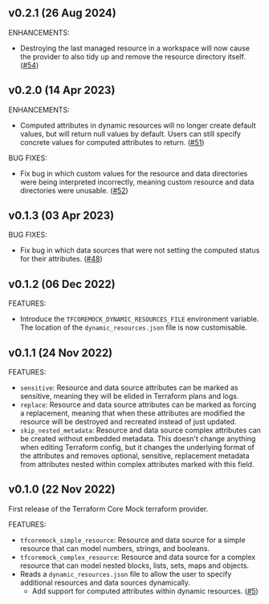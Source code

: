 ## v0.2.1 (26 Aug 2024)

ENHANCEMENTS:

* Destroying the last managed resource in a workspace will now cause the provider to also tidy up and remove the resource directory itself. ([#54](https://github.com/hashicorp/terraform-provider-tfcoremock/issues/54))

## v0.2.0 (14 Apr 2023)

ENHANCEMENTS:

* Computed attributes in dynamic resources will no longer create default values, but will return null values by default. Users can still specify concrete values for computed attributes to return. ([#51](https://github.com/hashicorp/terraform-provider-tfcoremock/issues/51))

BUG FIXES:

* Fix bug in which custom values for the resource and data directories were being interpreted incorrectly, meaning custom resource and data directories were unusable. ([#52](https://github.com/hashicorp/terraform-provider-tfcoremock/issues/52))

## v0.1.3 (03 Apr 2023)

BUG FIXES:

* Fix bug in which data sources that were not setting the computed status for their attributes. ([#48](https://github.com/hashicorp/terraform-provider-tfcoremock/issues/48))

## v0.1.2 (06 Dec 2022)

FEATURES:

* Introduce the `TFCOREMOCK_DYNAMIC_RESOURCES_FILE` environment variable. The location of the `dynamic_resources.json` file is now customisable.

## v0.1.1 (24 Nov 2022)

FEATURES:

* `sensitive`: Resource and data source attributes can be marked as sensitive, meaning they will be elided in Terraform plans and logs.
* `replace`: Resource and data source attributes can be marked as forcing a replacement, meaning that when these attributes are modified the resource will be destroyed and recreated instead of just updated.
* `skip_nested_metadata`: Resource and data source complex attributes can be created without embedded metadata. This doesn't change anything when editing Terraform config, but it changes the underlying format of the attributes and removes optional, sensitive, replacement metadata from attributes nested within complex attributes marked with this field.

## v0.1.0 (22 Nov 2022)

First release of the Terraform Core Mock terraform provider.

FEATURES:

* `tfcoremock_simple_resource`: Resource and data source for a simple resource that can model numbers, strings, and booleans.
* `tfcoremock_complex_resource`: Resource and data source for a complex resource that can model nested blocks, lists, sets, maps and objects.
* Reads a `dynamic_resources.json` file to allow the user to specify additional resources and data sources dynamically.
  * Add support for computed attributes within dynamic resources. ([#5](https://github.com/hashicorp/terraform-provider-tfcoremock/pull/5))
